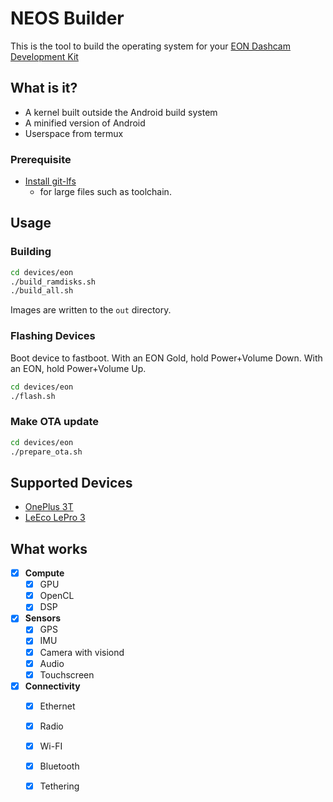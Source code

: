 NEOS Builder
======

This is the tool to build the operating system for your [EON Dashcam Development Kit](https://shop.comma.ai/products/eon-dashcam-devkit)

What is it?
------

* A kernel built outside the Android build system
* A minified version of Android
* Userspace from termux

### Prerequisite

* [Install git-lfs](https://github.com/git-lfs/git-lfs/wiki/Installation)
  * for large files such as toolchain.

Usage
------

### Building

```bash
cd devices/eon
./build_ramdisks.sh
./build_all.sh
```

Images are written to the `out` directory.

### Flashing Devices

Boot device to fastboot. With an EON Gold, hold Power+Volume Down. With an EON, hold Power+Volume Up.

```bash
cd devices/eon
./flash.sh
```

### Make OTA update

```bash
cd devices/eon
./prepare_ota.sh
```

Supported Devices
------
* [OnePlus 3T](https://www.oneplus.com/3t)
* [LeEco LePro 3](https://www.cnet.com/products/leeco-lepro-3/review/)

What works
-----
- [X] **Compute**
  - [X] GPU
  - [X] OpenCL
  - [X] DSP
- [X] **Sensors**
  - [X] GPS
  - [X] IMU
  - [X] Camera with visiond
  - [X] Audio
  - [X] Touchscreen
- [X] **Connectivity**
  - [X] Ethernet
  - [X] Radio
  - [X] Wi-FI
  - [X] Bluetooth
  - [X] Tethering

